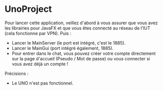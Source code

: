 # UnoProject


Pour lancer cette application, veillez d'abord à vous assurer que vous avez les librairies pour JavaFX et que vous êtes connecté au réseau de l'IUT (cela fonctionne par VPN).
Puis :
- Lancer le MainServer (le port est intégré, c'est le 1885).
- Lancer le MainGui (port intégré également, 1885).
- Pour entrer dans le chat, vous pouvez créer votre compte directement sur la page d'accueil (Pseudo / Mot de passe) ou vous connecter si vous avez déjà un compte !

Précisions :
- Le UNO n'est pas fonctionnel.
